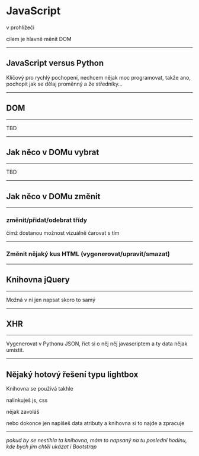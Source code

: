 # JavaScript

v prohlížeči

cilem je hlavně měnit DOM 

----

## JavaScript versus Python

Klíčový pro rychlý pochopení, nechcem nějak moc programovat, takže ano, pochopit jak se dělaj proměnný a že středníky…

---

## DOM

----

TBD

---

## Jak něco v DOMu vybrat

----

TBD

---

## Jak něco v DOMu změnit

----

### změnit/přidat/odebrat třídy
čímž dostanou možnost vizuálně čarovat s tím

----

### Změnit nějaký kus HTML (vygenerovat/upravit/smazat)

---

## Knihovna jQuery

----

Možná v ní jen napsat skoro to samý

---

## XHR

----

Vygenerovat v Pythonu JSON, říct si o něj něj javascriptem a ty data nějak umístit.

---

## Nějaký hotový řešení typu lightbox


Knihovna se používá takhle

nalinkuješ js, css

nějak zavoláš

nebo dokonce jen napíšeš data atributy a knihovna si to najde a zpracuje

----

_pokud by se nestihla ta knihovna, mám to napsaný na tu poslední hodinu, kde bych jim chtěl ukázat i Bootstrap_
